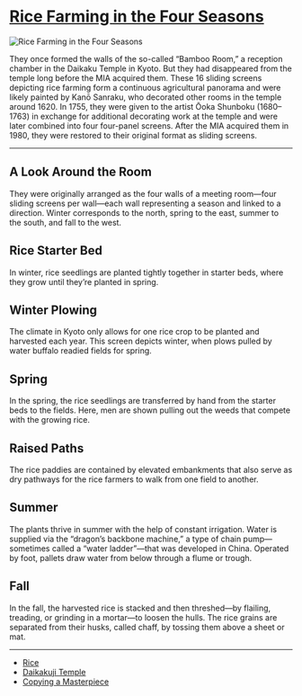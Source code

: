 # [Rice Farming in the Four Seasons](http://artsmia.github.io/griot/#/o/22412)
![Rice Farming in the Four Seasons](http://api.artsmia.org/images/22412/large.jpg)

They once formed the walls of the so-called “Bamboo Room,” a reception chamber in the Daikaku Temple in Kyoto. But they had disappeared from the temple long before the MIA acquired them. These 16 sliding screens depicting rice farming form a continuous agricultural panorama and were likely painted by Kanō Sanraku, who decorated other rooms in the temple around 1620. In 1755, they were given to the artist Ōoka Shunboku (1680–1763) in exchange for additional decorating work at the temple and were later combined into four four-panel screens. After the MIA acquired them in 1980, they were restored to their original format as sliding screens.

---

## A Look Around the Room

They were originally arranged as the four walls of a meeting room—four sliding screens per wall—each wall representing a season and linked to a direction. Winter corresponds to the north, spring to the east, summer to the south, and fall to the west.

## Rice Starter Bed

In winter, rice seedlings are planted tightly together in starter beds, where they grow until they’re planted in spring.

## Winter Plowing

The climate in Kyoto only allows for one rice crop to be planted and harvested each year. This screen depicts winter, when plows pulled by water buffalo readied fields for spring.

## Spring

In the spring, the rice seedlings are transferred by hand from the starter beds to the fields. Here, men are shown pulling out the weeds that compete with the growing rice.

## Raised Paths

The rice paddies are contained by elevated embankments that also serve as dry pathways for the rice farmers to walk from one field to another.

## Summer

The plants thrive in summer with the help of constant irrigation. Water is supplied via the “dragon’s backbone machine,” a type of chain pump—sometimes called a “water ladder”—that was developed in China. Operated by foot, pallets draw water from below through a flume or trough.

## Fall

In the fall, the harvested rice is stacked and then threshed—by flailing, treading, or grinding in a mortar—to loosen the hulls. The rice grains are separated from their husks, called chaff, by tossing them above a sheet or mat.

---

* [Rice ](../stories/rice.md)
* [Daikakuji Temple](../stories/daikakuji-temple.md)
* [Copying a Masterpiece](../stories/copying-a-masterpiece.md)
